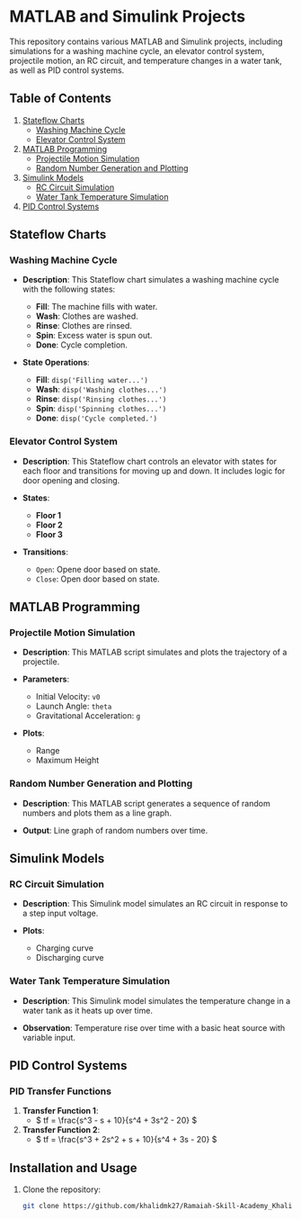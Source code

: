 # MATLAB and Simulink Projects

This repository contains various MATLAB and Simulink projects, including simulations for a washing machine cycle, an elevator control system, projectile motion, an RC circuit, and temperature changes in a water tank, as well as PID control systems.

## Table of Contents

1. [Stateflow Charts](#stateflow-charts)
   - [Washing Machine Cycle](#washing-machine-cycle)
   - [Elevator Control System](#elevator-control-system)
2. [MATLAB Programming](#matlab-programming)
   - [Projectile Motion Simulation](#projectile-motion-simulation)
   - [Random Number Generation and Plotting](#random-number-generation-and-plotting)
3. [Simulink Models](#simulink-models)
   - [RC Circuit Simulation](#rc-circuit-simulation)
   - [Water Tank Temperature Simulation](#water-tank-temperature-simulation)
4. [PID Control Systems](#pid-control-systems)

## Stateflow Charts

### Washing Machine Cycle
- **Description**: This Stateflow chart simulates a washing machine cycle with the following states:
  - **Fill**: The machine fills with water.
  - **Wash**: Clothes are washed.
  - **Rinse**: Clothes are rinsed.
  - **Spin**: Excess water is spun out.
  - **Done**: Cycle completion.

- **State Operations**: 
  - **Fill**: `disp('Filling water...')`
  - **Wash**: `disp('Washing clothes...')`
  - **Rinse**: `disp('Rinsing clothes...')`
  - **Spin**: `disp('Spinning clothes...')`
  - **Done**: `disp('Cycle completed.')`

### Elevator Control System
- **Description**: This Stateflow chart controls an elevator with states for each floor and transitions for moving up and down. It includes logic for door opening and closing.
  
- **States**:
  - **Floor 1**
  - **Floor 2**
  - **Floor 3** 

- **Transitions**:
  - `Open`: Opene door based on state.
  - `Close`: Open door based on state.
 
## MATLAB Programming

### Projectile Motion Simulation
- **Description**: This MATLAB script simulates and plots the trajectory of a projectile.
  
- **Parameters**:
  - Initial Velocity: `v0`
  - Launch Angle: `theta`
  - Gravitational Acceleration: `g`

- **Plots**: 
  - Range
  - Maximum Height

### Random Number Generation and Plotting
- **Description**: This MATLAB script generates a sequence of random numbers and plots them as a line graph.

- **Output**: Line graph of random numbers over time.

## Simulink Models

### RC Circuit Simulation
- **Description**: This Simulink model simulates an RC circuit in response to a step input voltage.
  
- **Plots**:
  - Charging curve
  - Discharging curve
  
### Water Tank Temperature Simulation
- **Description**: This Simulink model simulates the temperature change in a water tank as it heats up over time.
  
- **Observation**: Temperature rise over time with a basic heat source with variable input.

## PID Control Systems

### PID Transfer Functions
1. **Transfer Function 1**:
   - $ tf = \frac{s^3 - s + 10}{s^4 + 3s^2 - 20} $
2. **Transfer Function 2**:
   - $ tf = \frac{s^3 + 2s^2 + s + 10}{s^4 + 3s - 20} $


## Installation and Usage

1. Clone the repository:
   ```bash
   git clone https://github.com/khalidmk27/Ramaiah-Skill-Academy_Khalid-Mohammed-Khizar_RSAGWPESD27-Assignment-2
   ```

   
